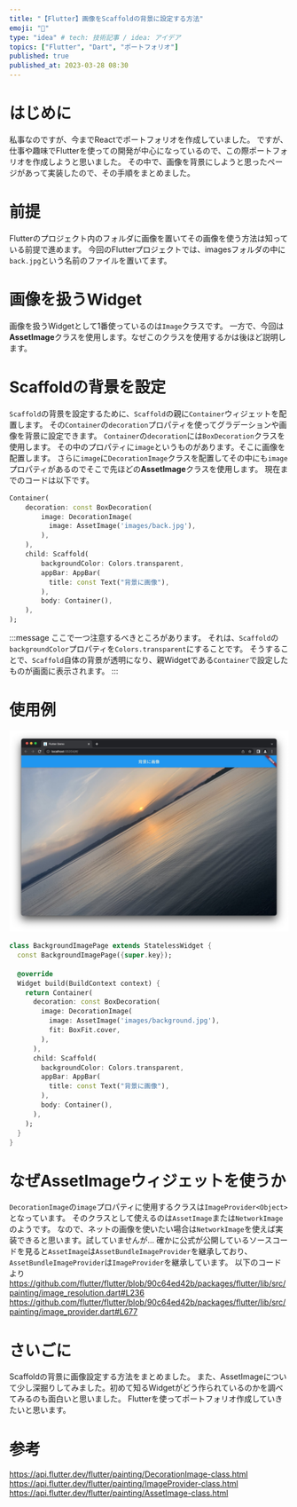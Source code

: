 ```yaml
---
title: "【Flutter】画像をScaffoldの背景に設定する方法"
emoji: "🤳"
type: "idea" # tech: 技術記事 / idea: アイデア
topics: ["Flutter", "Dart", "ポートフォリオ"]
published: true
published_at: 2023-03-28 08:30
---
```

# はじめに
私事なのですが、今までReactでポートフォリオを作成していました。
ですが、仕事や趣味でFlutterを使っての開発が中心になっているので、この際ポートフォリオを作成しようと思いました。
その中で、画像を背景にしようと思ったページがあって実装したので、その手順をまとめました。
# 前提
Flutterのプロジェクト内のフォルダに画像を置いてその画像を使う方法は知っている前提で進めます。
今回のFlutterプロジェクトでは、imagesフォルダの中に``back.jpg``という名前のファイルを置いてます。
# 画像を扱うWidget
画像を扱うWidgetとして1番使っているのは``Image``クラスです。
一方で、今回は**AssetImage**クラスを使用します。なぜこのクラスを使用するかは後ほど説明します。
# Scaffoldの背景を設定
``Scaffold``の背景を設定するために、``Scaffold``の親に``Container``ウィジェットを配置します。
その``Container``の``decoration``プロパティを使ってグラデーションや画像を背景に設定できます。
``Container``の``decoration``には``BoxDecoration``クラスを使用します。
その中のプロパティに``image``というものがあります。そこに画像を配置します。
さらに``image``に``DecorationImage``クラスを配置してその中にも``image``プロパティがあるのでそこで先ほどの**AssetImage**クラスを使用します。
現在までのコードは以下です。
```Dart
Container(
    decoration: const BoxDecoration(
        image: DecorationImage(
          image: AssetImage('images/back.jpg'),
        ),
    ),
    child: Scaffold(
        backgroundColor: Colors.transparent,
        appBar: AppBar(
          title: const Text("背景に画像"),
        ),
        body: Container(),
    ),
);
```
:::message
ここで一つ注意するべきところがあります。
それは、``Scaffold``の``backgroundColor``プロパティを``Colors.transparent``にすることです。
そうすることで、``Scaffold``自体の背景が透明になり、親Widgetである``Container``で設定したものが画面に表示されます。
:::
# 使用例
![](/images/flutterbg.jpg)

```Dart
class BackgroundImagePage extends StatelessWidget {
  const BackgroundImagePage({super.key});

  @override
  Widget build(BuildContext context) {
    return Container(
      decoration: const BoxDecoration(
        image: DecorationImage(
          image: AssetImage('images/background.jpg'),
          fit: BoxFit.cover,
        ),
      ),
      child: Scaffold(
        backgroundColor: Colors.transparent,
        appBar: AppBar(
          title: const Text("背景に画像"),
        ),
        body: Container(),
      ),
    );
  }
}
```
# なぜAssetImageウィジェットを使うか
``DecorationImage``の``image``プロパティに使用するクラスは``ImageProvider<Object>``となっています。
そのクラスとして使えるのは``AssetImage``または``NetworkImage``のようです。
なので、ネットの画像を使いたい場合は``NetworkImage``を使えば実装できると思います。試していませんが...
確かに公式が公開しているソースコードを見ると``AssetImage``は``AssetBundleImageProvider``を継承しており、``AssetBundleImageProvider``は``ImageProvider``を継承しています。
以下のコードより
https://github.com/flutter/flutter/blob/90c64ed42b/packages/flutter/lib/src/painting/image_resolution.dart#L236
https://github.com/flutter/flutter/blob/90c64ed42b/packages/flutter/lib/src/painting/image_provider.dart#L677
# さいごに
Scaffoldの背景に画像設定する方法をまとめました。
また、AssetImageについて少し深掘りしてみました。初めて知るWidgetがどう作られているのかを調べてみるのも面白いと思いました。
Flutterを使ってポートフォリオ作成していきたいと思います。
# 参考
https://api.flutter.dev/flutter/painting/DecorationImage-class.html
https://api.flutter.dev/flutter/painting/ImageProvider-class.html
https://api.flutter.dev/flutter/painting/AssetImage-class.html